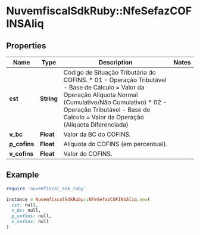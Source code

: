 # NuvemfiscalSdkRuby::NfeSefazCOFINSAliq

## Properties

| Name | Type | Description | Notes |
| ---- | ---- | ----------- | ----- |
| **cst** | **String** | Código de Situação Tributária do COFINS.  * 01 - Operação Tributável - Base de Cálculo &#x3D; Valor da Operação Alíquota Normal (Cumulativo/Não Cumulativo)  * 02 - Operação Tributável - Base de Calculo &#x3D; Valor da Operação (Alíquota Diferenciada) |  |
| **v_bc** | **Float** | Valor da BC do COFINS. |  |
| **p_cofins** | **Float** | Alíquota do COFINS (em percentual). |  |
| **v_cofins** | **Float** | Valor do COFINS. |  |

## Example

```ruby
require 'nuvemfiscal_sdk_ruby'

instance = NuvemfiscalSdkRuby::NfeSefazCOFINSAliq.new(
  cst: null,
  v_bc: null,
  p_cofins: null,
  v_cofins: null
)
```

